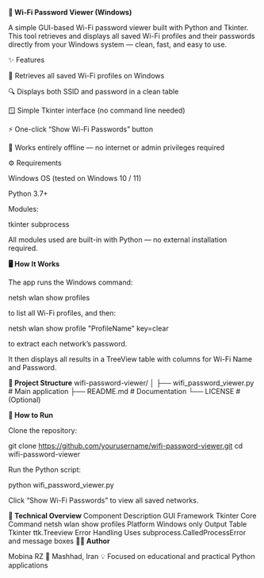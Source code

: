 **🔐 Wi-Fi Password Viewer (Windows)**

A simple GUI-based Wi-Fi password viewer built with Python and Tkinter.
This tool retrieves and displays all saved Wi-Fi profiles and their passwords directly from your Windows system — clean, fast, and easy to use.

✨ Features

🧩 Retrieves all saved Wi-Fi profiles on Windows

🔍 Displays both SSID and password in a clean table

🪟 Simple Tkinter interface (no command line needed)

⚡ One-click “Show Wi-Fi Passwords” button

🧰 Works entirely offline — no internet or admin privileges required

⚙️ Requirements

Windows OS (tested on Windows 10 / 11)

Python 3.7+

Modules:

tkinter
subprocess


All modules used are built-in with Python — no external installation required.

**🖥️ How It Works**

The app runs the Windows command:

netsh wlan show profiles


to list all Wi-Fi profiles, and then:

netsh wlan show profile "ProfileName" key=clear


to extract each network’s password.

It then displays all results in a TreeView table with columns for Wi-Fi Name and Password.

**🧩 Project Structure**
wifi-password-viewer/
│
├── wifi_password_viewer.py   # Main application
├── README.md                 # Documentation
└── LICENSE                   # (Optional)

**🚀 How to Run**

Clone the repository:

git clone https://github.com/yourusername/wifi-password-viewer.git
cd wifi-password-viewer


Run the Python script:

python wifi_password_viewer.py


Click “Show Wi-Fi Passwords” to view all saved networks.

**🧠 Technical Overview**
Component	Description
GUI Framework	Tkinter
Core Command	netsh wlan show profiles
Platform	Windows only
Output Table	Tkinter ttk.Treeview
Error Handling	Uses subprocess.CalledProcessError and message boxes
**🧑‍💻 Author**

Mobina RZ
📍 Mashhad, Iran
💡 Focused on educational and practical Python applications

